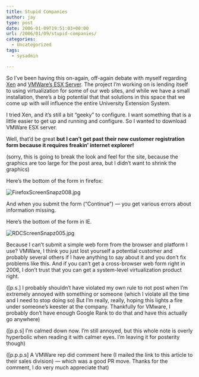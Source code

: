 ```yaml
---
title: Stupid Companies
author: jay
type: post
date: 2006-01-09T19:51:03+00:00
url: /2006/01/09/stupid-companies/
categories:
  - Uncategorized
tags:
  - sysadmin

---
```

So I’ve been having this on-again, off-again debate with myself regarding [Xen][1] and [VMWare’s ESX Server][2]. The project I’m working on is lending itself to using virtualization for some of our web sites, and while we have a small installation, there’s a big potential that that solutions in this space that we come up with will influence the entire University Extension System.

I tried Xen, and it’s still a bit “geeky” to configure. I want something that is a little easier to get up and running and configure. So I wanted to download VMWare ESX server.

Well, that’d be great **but I can’t get past their new customer registration form because it requires freakin’ internet explorer!**

(sorry, this is going to break the look and feel for the site, because the graphics are too large for the post area, but I didn’t want to shrink the graphics)

Here’s the bottom of the form in firefox:

![FirefoxScreenSnapz008.jpg][3]

And when you submit the form (“Continue”) — you get various errors about information missing.

Here’s the bottom of the form in IE.

![RDCScreenSnapz005.jpg][4]

Because I can’t submit a simple web form from the browser and platform I use? VMWare, I think you just lost yourself a potential customer and probably several others if I have anything to say about it and you don’t fix problems like this. And if you can’t get a cross-browser web form right in 2006, I don’t trust that you can get a system-level virtualization product right.

([p.s.] I probably shouldn’t have violated my own rule to not post when I’m extremely annoyed with something or someone (which I violate all the time and I need to stop doing so) But I’m really, really, hoping this lights a fire under someone’s keester at the company. Thankfully for VMware, I probably don’t have enough Google Rank to do that and have this actually go anywhere)

([p.p.s] I’m calmed down now. I’m still annoyed, but this whole note is overly hyperbolic when reading it with calmer eyes. I’m leaving it for posterity though)

([p.p.p.s] A VMWare rep did comment here (I mailed the link to this article to their sales division) — which was a good PR move. Thanks for the comment, I do very much appreciate that)

 [1]: http://www.xensource.com
 [2]: http://www.vmware.com/products/esx/
 [3]: https://files.rambleon.org/images/2006/01/FirefoxScreenSnapz008.jpg
 [4]: https://files.rambleon.org/images/2006/01/RDCScreenSnapz005.jpg